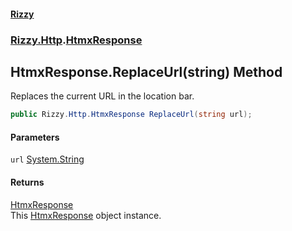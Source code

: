 #### [Rizzy](index 'index')
### [Rizzy.Http](Rizzy.Http 'Rizzy.Http').[HtmxResponse](Rizzy.Http.HtmxResponse 'Rizzy.Http.HtmxResponse')

## HtmxResponse.ReplaceUrl(string) Method

Replaces the current URL in the location bar.

```csharp
public Rizzy.Http.HtmxResponse ReplaceUrl(string url);
```
#### Parameters

<a name='Rizzy.Http.HtmxResponse.ReplaceUrl(string).url'></a>

`url` [System.String](https://docs.microsoft.com/en-us/dotnet/api/System.String 'System.String')

#### Returns
[HtmxResponse](Rizzy.Http.HtmxResponse 'Rizzy.Http.HtmxResponse')  
This [HtmxResponse](Rizzy.Http.HtmxResponse 'Rizzy.Http.HtmxResponse') object instance.